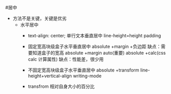 #居中
- 方法不是关键，关键是优劣
  - 水平居中
    - text-align: center;
      单行文本垂直居中 line-height=height padding
     - 固定宽高块级盒子水平垂直居中 
      absolute +margin +负边距
      缺点：需要知道盒子的宽高
      absolute +margin auto(重要)
      absolute +calc(css calc 计算属性)
      缺点：性能差，很少用

     - 不固定宽高块级盒子水平垂直居中
      absolute +transform
      line-height+vertical-align
      writing-mode
      
    - transfrom 相对自身大小的百分比